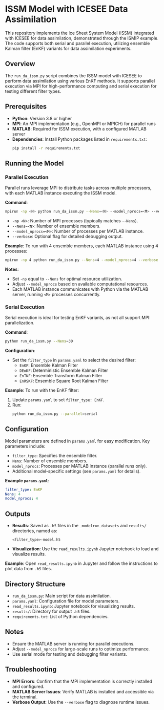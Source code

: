 # ISSM Model with ICESEE Data Assimilation

This repository implements the Ice Sheet System Model (ISSM) integrated with ICESEE for data assimilation, demonstrated through the ISMIP example. The code supports both serial and parallel execution, utilizing ensemble Kalman filter (EnKF) variants for data assimilation experiments.

## Overview

The `run_da_issm.py` script combines the ISSM model with ICESEE to perform data assimilation using various EnKF methods. It supports parallel execution via MPI for high-performance computing and serial execution for testing different filter types.

## Prerequisites

- **Python**: Version 3.8 or higher
- **MPI**: An MPI implementation (e.g., OpenMPI or MPICH) for parallel runs
- **MATLAB**: Required for ISSM execution, with a configured MATLAB server
- **Dependencies**: Install Python packages listed in `requirements.txt`:
  ```bash
  pip install -r requirements.txt
  ```

## Running the Model

### Parallel Execution

Parallel runs leverage MPI to distribute tasks across multiple processors, with each MATLAB instance executing the ISSM model.

**Command**:
```bash
mpirun -np <N> python run_da_issm.py --Nens=<N> --model_nprocs=<M> --verbose
```

- `-np <N>`: Number of MPI processes (typically matches `--Nens`).
- `--Nens=<N>`: Number of ensemble members.
- `--model_nprocs=<M>`: Number of processes per MATLAB instance.
- `--verbose`: Optional flag for detailed debugging output.

**Example**:
To run with 4 ensemble members, each MATLAB instance using 4 processes:
```bash
mpirun -np 4 python run_da_issm.py --Nens=4 --model_nprocs=4 --verbose
```

**Notes**:
- Set `-np` equal to `--Nens` for optimal resource utilization.
- Adjust `--model_nprocs` based on available computational resources.
- Each MATLAB instance communicates with Python via the MATLAB server, running `<M>` processes concurrently.

### Serial Execution

Serial execution is ideal for testing EnKF variants, as not all support MPI parallelization.

**Command**:
```bash
python run_da_issm.py --Nens=30
```

**Configuration**:
- Set the `filter_type` in `params.yaml` to select the desired filter:
  - `EnKF`: Ensemble Kalman Filter
  - `DEnKF`: Deterministic Ensemble Kalman Filter
  - `EnTKF`: Ensemble Transform Kalman Filter
  - `EnRSKF`: Ensemble Square Root Kalman Filter

**Example**:
To run with the EnKF filter:
1. Update `params.yaml` to set `filter_type: EnKF`.
2. Run:
   ```bash
   python run_da_issm.py --parallel=serial
   ```

## Configuration

Model parameters are defined in `params.yaml` for easy modification. Key parameters include:
- `filter_type`: Specifies the ensemble filter.
- `Nens`: Number of ensemble members.
- `model_nprocs`: Processes per MATLAB instance (parallel runs only).
- Additional model-specific settings (see `params.yaml` for details).

**Example `params.yaml`**:
```yaml
filter_type: EnKF
Nens: 4
model_nprocs: 4
```

## Outputs

- **Results**: Saved as `.h5` files in the `_modelrun_datasets` and `results/` directories, named as:
  ```
  <filter_type>-model.h5
  ```
- **Visualization**: Use the `read_results.ipynb` Jupyter notebook to load and visualize results.

**Example**:
Open `read_results.ipynb` in Jupyter and follow the instructions to plot data from `.h5` files.

## Directory Structure

- `run_da_issm.py`: Main script for data assimilation.
- `params.yaml`: Configuration file for model parameters.
- `read_results.ipynb`: Jupyter notebook for visualizing results.
- `results/`: Directory for output `.h5` files.
- `requirements.txt`: List of Python dependencies.

## Notes

- Ensure the MATLAB server is running for parallel executions.
- Adjust `--model_nprocs` for large-scale runs to optimize performance.
- Use serial mode for testing and debugging filter variants.

## Troubleshooting

- **MPI Errors**: Confirm that the MPI implementation is correctly installed and configured.
- **MATLAB Server Issues**: Verify MATLAB is installed and accessible via the terminal.
- **Verbose Output**: Use the `--verbose` flag to diagnose runtime issues.


